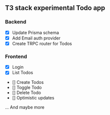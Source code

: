 ## T3 stack experimental Todo app

### Backend
- [x] Update Prisma schema
- [x] Add Email auth provider
- [x] Create TRPC router for Todos

### Frontend
- [x] Login
- [x] List Todos
- [] Create Todos
- [] Toggle Todo
- [] Delete Todo
- [] Optimistic updates

... And maybe more